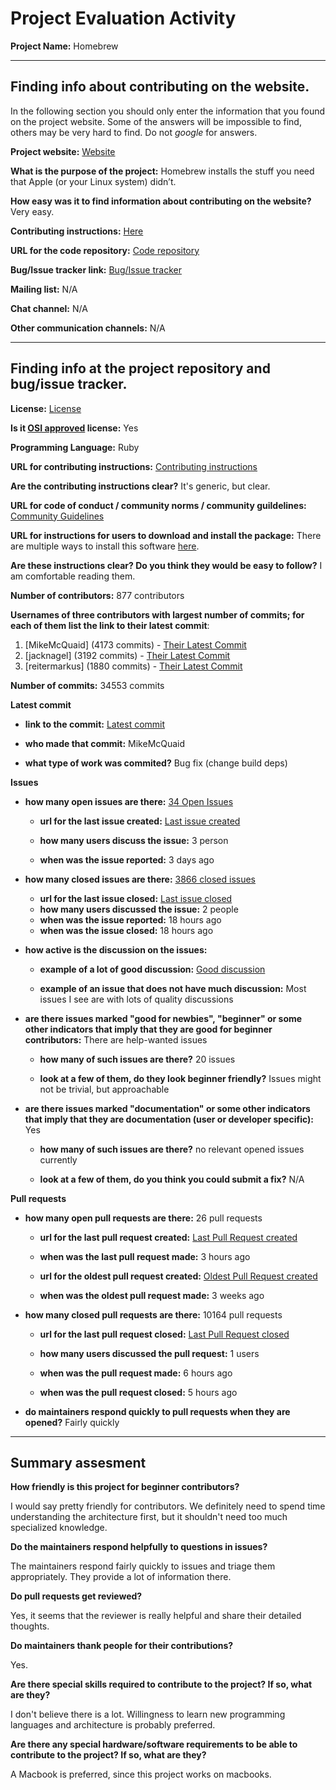 # Project Evaluation Activity

**Project Name:** Homebrew

---

## Finding info about contributing on the website.

In the following section you should only enter the information that you found on
the project website. Some of the answers will be impossible to find, others may
be very hard to find. Do not _google_ for answers.

**Project website:** [Website](https://brew.sh/)

**What is the purpose of the project:** Homebrew installs the stuff you need
that Apple (or your Linux system) didn’t.

**How easy was it to find information about contributing on the website?** Very
easy.

**Contributing instructions:**
[Here](https://github.com/Homebrew/brew/blob/master/CONTRIBUTING.md)

**URL for the code repository:** [Code
repository](https://github.com/Homebrew/brew)

**Bug/Issue tracker link:** [Bug/Issue
tracker](https://github.com/Homebrew/brew/issues)

**Mailing list:** N/A

**Chat channel:** N/A

**Other communication channels:** N/A

---

## Finding info at the project repository and bug/issue tracker.

**License:** [License](https://github.com/Homebrew/brew/blob/master/LICENSE.txt)

**Is it [OSI approved](https://opensource.org/licenses/alphabetical) license:**
Yes

**Programming Language:** Ruby

**URL for contributing instructions:** [Contributing
instructions](https://github.com/Homebrew/brew/blob/master/CONTRIBUTING.md)

**Are the contributing instructions clear?** It's generic, but clear.

**URL for code of conduct / community norms / community guildelines:**
[Community
Guidelines](https://github.com/Homebrew/.github/blob/HEAD/CODE_OF_CONDUCT.md#code-of-conduct)

**URL for instructions for users to download and install the package:** There
are multiple ways to install this software [here](https://brew.sh/).

**Are these instructions clear? Do you think they would be easy to follow?** I
am comfortable reading them.

**Number of contributors:** 877 contributors

**Usernames of three contributors with largest number of commits; for each of
them list the link to their latest commit**:

1. [MikeMcQuaid] (4173 commits) - [Their Latest
   Commit](https://github.com/Homebrew/brew/pull/14866/commits/9cf23381b79284528eda08d21a99165c6909dbff)
2. [jacknagel] (3192 commits) - [Their Latest
   Commit](https://github.com/Homebrew/brew/commit/e12295849da2aac67cb7266f165a054a0a0ca5b7)
3. [reitermarkus] (1880 commits) - [Their Latest
   Commit](https://github.com/Homebrew/brew/commit/4cbc4f64d1daf91c0adf923fcbe38516b47174bc)

**Number of commits:** 34553 commits

**Latest commit**

- **link to the commit:** [Latest
  commit](https://github.com/Homebrew/brew/commit/20285884002c0c1a3be1bb488fa4a8cb29b5846a)

- **who made that commit:** MikeMcQuaid

- **what type of work was commited?** Bug fix (change build deps)

**Issues**

- **how many open issues are there:** [34 Open
  Issues](https://github.com/Homebrew/brew/issues)

  - **url for the last issue created:** [Last issue
    created](https://github.com/Homebrew/brew/issues/14832)

  - **how many users discuss the issue:** 3 person

  - **when was the issue reported:** 3 days ago

- **how many closed issues are there:** [3866 closed
  issues](https://github.com/Homebrew/brew/issues?q=is%3Aissue+is%3Aclosed)

  - **url for the last issue closed:** [Last issue
    closed](https://github.com/Homebrew/brew/issues/14863)
  - **how many users discussed the issue:** 2 people
  - **when was the issue reported:** 18 hours ago
  - **when was the issue closed:** 18 hours ago

- **how active is the discussion on the issues:**

  - **example of a lot of good discussion:** [Good
    discussion](https://github.com/Homebrew/brew/issues/14832)

  - **example of an issue that does not have much discussion:** Most issues I
    see are with lots of quality discussions

- **are there issues marked "good for newbies", "beginner" or some other
  indicators that imply that they are good for beginner contributors:** There
  are help-wanted issues

  - **how many of such issues are there?** 20 issues

  - **look at a few of them, do they look beginner friendly?** Issues might not
    be trivial, but approachable

- **are there issues marked "documentation" or some other indicators that imply
  that they are documentation (user or developer specific):** Yes

  - **how many of such issues are there?** no relevant opened issues currently

  - **look at a few of them, do you think you could submit a fix?** N/A

**Pull requests**

- **how many open pull requests are there:** 26 pull requests

  - **url for the last pull request created:** [Last Pull Request
    created](https://github.com/Homebrew/brew/pull/14871)

  - **when was the last pull request made:** 3 hours ago

  - **url for the oldest pull request created:** [Oldest Pull Request
    created](https://github.com/Homebrew/brew/pull/14530)

  - **when was the oldest pull request made:** 3 weeks ago

- **how many closed pull requests are there:** 10164 pull requests

  - **url for the last pull request closed:** [Last Pull Request
    closed](https://github.com/Homebrew/brew/pull/14867)

  - **how many users discussed the pull request:** 1 users

  - **when was the pull request made:** 6 hours ago

  - **when was the pull request closed:** 5 hours ago

- **do maintainers respond quickly to pull requests when they are opened?**
  Fairly quickly

---

## Summary assesment

**How friendly is this project for beginner contributors?**

I would say pretty friendly for contributors. We definitely need to spend time
understanding the architecture first, but it shouldn't need too much specialized
knowledge.

**Do the maintainers respond helpfully to questions in issues?**

The maintainers respond fairly quickly to issues and triage them appropriately.
They provide a lot of information there.

**Do pull requests get reviewed?**

Yes, it seems that the reviewer is really helpful and share their detailed
thoughts.

**Do maintainers thank people for their contributions?**

Yes.

**Are there special skills required to contribute to the project? If so, what
are they?**

I don't believe there is a lot. Willingness to learn new programming languages
and architecture is probably preferred.

**Are there any special hardware/software requirements to be able to contribute
to the project? If so, what are they?**

A Macbook is preferred, since this project works on macbooks.
